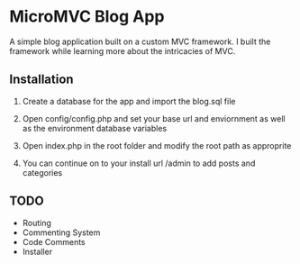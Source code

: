 MicroMVC Blog App
=========

A simple blog application built on a custom MVC framework. I built the framework while learning more about the intricacies of MVC.


Installation
-----------

1. Create a database for the app and import the blog.sql file

2. Open config/config.php and set your base url and enviornment as well as the environment database variables

3. Open index.php in the root folder and modify the root path as approprite

4. You can continue on to your install url /admin to add posts and categories


TODO
-----------

- Routing
- Commenting System
- Code Comments
- Installer